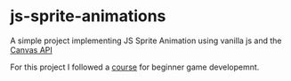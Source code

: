 # js-sprite-animations
A simple project implementing JS Sprite Animation using vanilla js and the [Canvas API](https://developer.mozilla.org/en-US/docs/Web/API/Canvas_API)

For this project I followed a [course](https://www.youtube.com/watch?v=GFO_txvwK_c) for beginner game developemnt.
